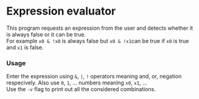 # Expression evaluator

This program requests an expression from the user and detects whether it is always false or it can be true.
<br>
For example
`x0 & !x0` is always false but `x0 & !x1`can be true if `x0` is true and `x1` is false.

### Usage

Enter the expression using `&`, `|`, `!` operators meaning and, or, negation respecively. Also use `0`, `1`, ... numbers meaning `x0`, `x1`, ...
<br>
Use the `-v` flag to print out all the considered combinations.
